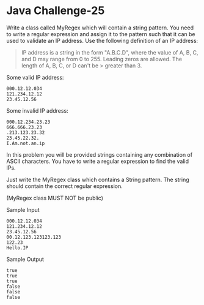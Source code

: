 # Java Challenge-25
Write a class called MyRegex which will contain a string pattern. You need to write a regular expression and assign it to the pattern such that it can be used to validate an IP address. Use the following definition of an IP address:

> IP address is a string in the form "A.B.C.D", where the value of A, B, C, and D may range from 0 to 255. 
> Leading zeros are allowed. The length of A, B, C, or D can't be > greater than 3.

Some valid IP address:

```
000.12.12.034
121.234.12.12
23.45.12.56
```

Some invalid IP address:
```
000.12.234.23.23
666.666.23.23
.213.123.23.32
23.45.22.32.
I.Am.not.an.ip
```

In this problem you will be provided strings containing any combination of ASCII characters. You have to write a regular expression to find the valid IPs.

Just write the MyRegex class which contains a String pattern. The string should contain the correct regular expression.

(MyRegex class MUST NOT be public)

Sample Input
```
000.12.12.034
121.234.12.12
23.45.12.56
00.12.123.123123.123
122.23
Hello.IP
```

Sample Output
```
true
true
true
false
false
false
```

